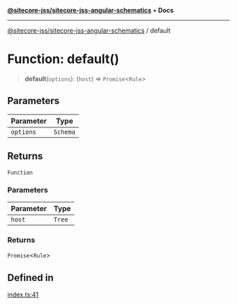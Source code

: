 [**@sitecore-jss/sitecore-jss-angular-schematics**](../README.md) • **Docs**

***

[@sitecore-jss/sitecore-jss-angular-schematics](../README.md) / default

# Function: default()

> **default**(`options`): (`host`) => `Promise`\<`Rule`\>

## Parameters

| Parameter | Type |
| ------ | ------ |
| `options` | `Schema` |

## Returns

`Function`

### Parameters

| Parameter | Type |
| ------ | ------ |
| `host` | `Tree` |

### Returns

`Promise`\<`Rule`\>

## Defined in

[index.ts:41](https://github.com/Sitecore/jss/blob/9cd15ca25619b116ad9c500eef4ef2dc9023209b/packages/sitecore-jss-angular-schematics/src/jss-component/index.ts#L41)
